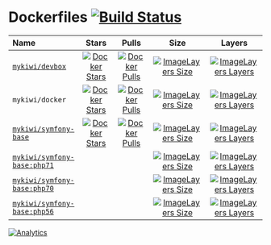 # Dockerfiles [![Build Status](https://travis-ci.org/mykiwi/dockerfiles.svg?branch=master)](https://travis-ci.org/mykiwi/dockerfiles)

| Name | Stars | Pulls | Size | Layers |
| :--- | :---: | :---: | :---: | :---: |
| [`mykiwi/devbox`](https://hub.docker.com/r/mykiwi/devbox/) | [![Docker Stars](https://img.shields.io/docker/stars/mykiwi/devbox.svg?style=plastic)](https://hub.docker.com/r/mykiwi/devbox/) | [![Docker Pulls](https://img.shields.io/docker/pulls/mykiwi/devbox.svg?style=plastic)](https://hub.docker.com/r/mykiwi/devbox/) | [![ImageLayers Size](https://img.shields.io/imagelayers/image-size/mykiwi/devbox/latest.svg?style=plastic)](https://hub.docker.com/r/mykiwi/devbox/) | [![ImageLayers Layers](https://img.shields.io/imagelayers/layers/mykiwi/devbox/latest.svg?style=plastic)](https://hub.docker.com/r/mykiwi/devbox/) |
| `mykiwi/docker` | [![Docker Stars](https://img.shields.io/docker/stars/mykiwi/docker.svg?style=plastic)](https://hub.docker.com/r/mykiwi/docker/) | [![Docker Pulls](https://img.shields.io/docker/pulls/mykiwi/docker.svg?style=plastic)](https://hub.docker.com/r/mykiwi/docker/) | [![ImageLayers Size](https://img.shields.io/imagelayers/image-size/mykiwi/docker/latest.svg?style=plastic)](https://hub.docker.com/r/mykiwi/docker/) | [![ImageLayers Layers](https://img.shields.io/imagelayers/layers/mykiwi/docker/latest.svg?style=plastic)](https://hub.docker.com/r/mykiwi/docker/) |
| [`mykiwi/symfony-base`](https://hub.docker.com/r/mykiwi/symfony-base) | [![Docker Stars](https://img.shields.io/docker/stars/mykiwi/symfony-base.svg?style=plastic)](https://hub.docker.com/r/mykiwi/symfony-base/) | [![Docker Pulls](https://img.shields.io/docker/pulls/mykiwi/symfony-base.svg?style=plastic)](https://hub.docker.com/r/mykiwi/symfony-base/) | [![ImageLayers Size](https://img.shields.io/imagelayers/image-size/mykiwi/symfony-base/latest.svg?style=plastic)](https://hub.docker.com/r/mykiwi/symfony-base/) | [![ImageLayers Layers](https://img.shields.io/imagelayers/layers/mykiwi/symfony-base/latest.svg?style=plastic)](https://hub.docker.com/r/mykiwi/symfony-base/) |
| [`mykiwi/symfony-base:php71`](/symfony-base/php71) | | | [![ImageLayers Size](https://img.shields.io/imagelayers/image-size/mykiwi/symfony-base/php71.svg?style=plastic)](https://hub.docker.com/r/mykiwi/symfony-base/) | [![ImageLayers Layers](https://img.shields.io/imagelayers/layers/mykiwi/symfony-base/php71.svg?style=plastic)](https://hub.docker.com/r/mykiwi/symfony-base/) |
| [`mykiwi/symfony-base:php70`](/symfony-base/php70) | | | [![ImageLayers Size](https://img.shields.io/imagelayers/image-size/mykiwi/symfony-base/php70.svg?style=plastic)](https://hub.docker.com/r/mykiwi/symfony-base/) | [![ImageLayers Layers](https://img.shields.io/imagelayers/layers/mykiwi/symfony-base/php70.svg?style=plastic)](https://hub.docker.com/r/mykiwi/symfony-base/) |
| [`mykiwi/symfony-base:php56`](](/symfony-base/php56)) | | | [![ImageLayers Size](https://img.shields.io/imagelayers/image-size/mykiwi/symfony-base/php56.svg?style=plastic)](https://hub.docker.com/r/mykiwi/symfony-base/) | [![ImageLayers Layers](https://img.shields.io/imagelayers/layers/mykiwi/symfony-base/php56.svg?style=plastic)](https://hub.docker.com/r/mykiwi/symfony-base/) |

[![Analytics](https://ga-beacon.appspot.com/UA-91799310-1/github/mykiwi/dockerfiles)](https://github.com/igrigorik/ga-beacon)
